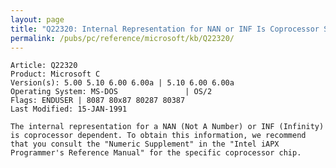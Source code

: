 ```yaml
---
layout: page
title: "Q22320: Internal Representation for NAN or INF Is Coprocessor Specific"
permalink: /pubs/pc/reference/microsoft/kb/Q22320/
---
```


	Article: Q22320
	Product: Microsoft C
	Version(s): 5.00 5.10 6.00 6.00a | 5.10 6.00 6.00a
	Operating System: MS-DOS               | OS/2
	Flags: ENDUSER | 8087 80x87 80287 80387
	Last Modified: 15-JAN-1991
	
	The internal representation for a NAN (Not A Number) or INF (Infinity)
	is coprocessor dependent. To obtain this information, we recommend
	that you consult the "Numeric Supplement" in the "Intel iAPX
	Programmer's Reference Manual" for the specific coprocessor chip.
